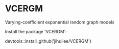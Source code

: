 # VCERGM

Varying-coefficient exponential random graph models

Install the package 'VCERGM': 

devtools::install_github('jihuilee/VCERGM')
